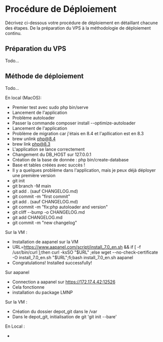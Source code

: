 # Procédure de Déploiement

Décrivez ci-dessous votre procédure de déploiement en détaillant chacune des étapes. De la préparation du VPS à la méthodologie de déploiement continu.

## Préparation du VPS

Todo...

## Méthode de déploiement

Todo...

En local (MacOS):

- Premier test avec sudo php bin/serve
- Lancement de l'application
- Problème autoloader
- Passer la commande composer install --optimize-autoloader
- Lancement de l'application
- Problème de migration car j'étais en 8.4 et l'apllication est en 8.3
- brew unlink php@8.4
- brew link php@8.3
- L'application se lance correctement
- Changement du DB_HOST sur 127.0.0.1
- Création de la base de donnée :  php bin/create-database
- Base et tables créées avec succès !
- Il y a quelques problème dans l'application, mais je peux déjà déployer une première version
- git init
- git branch -M main
- git add . (sauf CHANGELOG.md)
- git commit -m "first commit"
- git add . (sauf CHANGELOG.md)
- git commit -m "fix:php autoloader and version"
- git cliff --bump -o CHANGELOG.md
- git add CHANGELOG.md
- git commit -m "new changelog"




Sur la VM :

- Installation de aapanel sur la VM
- URL=https://www.aapanel.com/script/install_7.0_en.sh && if [ -f /usr/bin/curl ];then curl -ksSO "$URL" ;else wget --no-check-certificate -O install_7.0_en.sh "$URL";fi;bash install_7.0_en.sh aapanel
- Congratulations! Installed successfully!

Sur aapanel
- Connection a aapanel sur https://172.17.4.42:12526
- Cela fonctionne
- installation du package LMNP

Sur la VM :

- Création du dossier depot_git dans le /var
- Dans le depot_git, initialisation de git 'git init --bare'

En Local :

- 